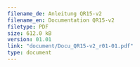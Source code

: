 ```yaml
---
filename_de: Anleitung QR15-v2
filename_en: Documentation QR15-v2
filetype: PDF
size: 612.0 kB
version: 01.01
link: "document/Docu_QR15-v2_r01-01.pdf"
type: document
---
```

